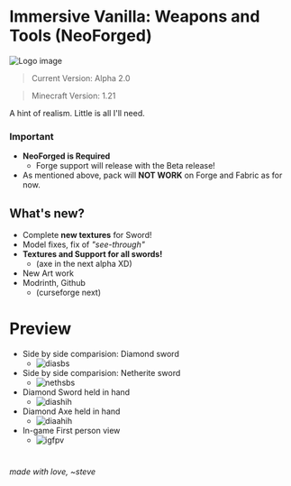 
# __Immersive Vanilla: Weapons and Tools (NeoForged)__

![Logo image](/../main/assets/images/iv-wt-alpha-2-header.jpg)

> Current Version: Alpha 2.0

> Minecraft Version: 1.21

A hint of realism.
Little is all I'll need.

### Important
- __NeoForged is Required__
   - Forge support will release with the Beta release!
- As mentioned above, pack will __NOT WORK__ on Forge and Fabric as for now.

## __What's new?__
- Complete __new textures__ for Sword!
- Model fixes, fix of _"see-through"_
- __Textures and Support for all swords!__
  - (axe in the next alpha XD)
- New Art work
- Modrinth, Github
  - (curseforge next)

 # Preview
- Side by side comparision: Diamond sword
   - ![diasbs]()
- Side by side comparision: Netherite sword
   - ![nethsbs]()
- Diamond Sword held in hand
   - ![diashih]()
- Diamond Axe held in hand
   - ![diaahih]()
- In-game First person view
   - ![igfpv]()

#  

*made with love,*
*~steve*
